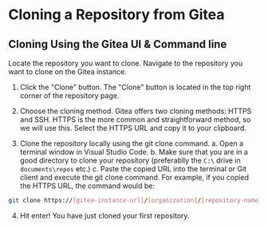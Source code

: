 
# Cloning a Repository from Gitea

## Cloning Using the Gitea UI & Command line
Locate the repository you want to clone. Navigate to the repository you want to clone on the Gitea instance.

1. Click the "Clone" button. The "Clone" button is located in the top right corner of the repository page.

2. Choose the cloning method. Gitea offers two cloning methods: HTTPS and SSH. HTTPS is the more common and straightforward method, so we will use this. Select the HTTPS URL and copy it to your clipboard.

3. Clone the repository locally using the git clone command. 
a. Open a terminal window in Visual Studio Code. 
b. Make sure that you are in a good directory to clone your repository (preferablly the `C:\` drive in `documents\repos` etc.)
c. Paste the copied URL into the terminal or Git client and execute the git clone command. 
For example, if you copied the HTTPS URL, the command would be:

```bash
git clone https://[gitea-instance-url]/[organization]/[repository-name].git
```

4. Hit enter! You have just cloned your first repository.